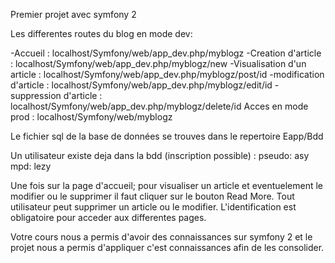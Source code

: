 Premier projet avec symfony 2

Les differentes routes du blog en mode dev:

  -Accueil : localhost/Symfony/web/app_dev.php/myblogz
  -Creation d'article : localhost/Symfony/web/app_dev.php/myblogz/new
  -Visualisation d'un article : localhost/Symfony/web/app_dev.php/myblogz/post/id
  -modification d'article : localhost/Symfony/web/app_dev.php/myblogz/edit/id
  -suppression d'article : localhost/Symfony/web/app_dev.php/myblogz/delete/id
Acces en mode prod : localhost/Symfony/web/myblogz

Le fichier sql de la base de données se trouves dans le repertoire Eapp/Bdd

Un utilisateur existe deja dans la bdd (inscription possible) : pseudo: asy mpd: lezy

Une fois sur la page d'accueil; pour visualiser un article et eventuelement le modifier ou le supprimer il faut cliquer sur le bouton Read More. Tout utilisateur peut supprimer un article ou le modifier. L'identification est obligatoire pour acceder aux differentes pages.

Votre cours nous a permis d'avoir des connaissances sur symfony 2 et le projet nous a permis d'appliquer c'est connaissances afin de les consolider.
